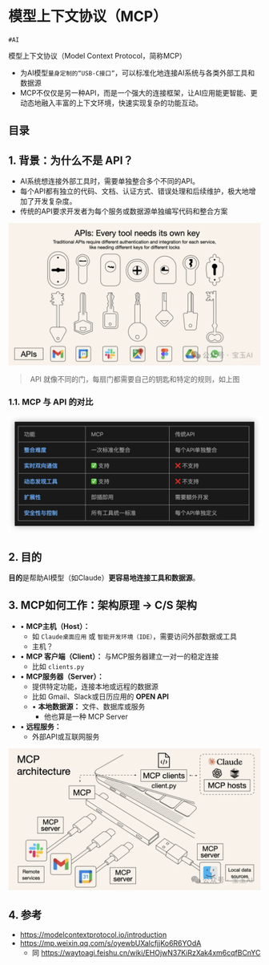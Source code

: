 
# 模型上下文协议（MCP）


`#AI` 

模型上下文协议（Model Context Protocol，简称MCP）
- 为AI模型`量身定制的“USB-C接口”`，可以标准化地连接AI系统与各类外部工具和数据源
- MCP不仅仅是另一种API，而是一个强大的连接框架，让AI应用能更智能、更动态地融入丰富的上下文环境，快速实现复杂的功能互动。


## 目录
<!-- toc -->
 ## 1. 背景：为什么不是 API？ 

- AI系统想连接外部工具时，需要单独整合多个不同的API。
- 每个API都有独立的代码、文档、认证方式、错误处理和后续维护，极大地增加了开发复杂度。
- 传统的API要求开发者为每个服务或数据源单独编写代码和整合方案

![图片&文件](./files/20250326094129695.png)

>   API 就像不同的门，每扇门都需要自己的钥匙和特定的规则，如上图

### 1.1. MCP 与 API 的对比

![图片&文件](./files/20250327062227557.png)

## 2. 目的

**目的**是帮助AI模型（如Claude）**更容易地连接工具和数据源**。

## 3. MCP如何工作：架构原理 → C/S 架构

- • **MCP主机（Host）：** 
	- 如 `Claude桌面应用` 或 `智能开发环境（IDE）`，需要访问外部数据或工具
	- 主机？
- • **MCP 客户端（Client）：** 与MCP服务器建立一对一的稳定连接
	- 比如 `clients.py`
- • **MCP服务器（Server）：** 
	- 提供特定功能，连接本地或远程的数据源
	- 比如 Gmail、Slack或日历应用的 **OPEN API**
	- • **本地数据源：** 文件、数据库或服务
		- 他也算是一种 MCP Server
- • **远程服务：** 
	- 外部API或互联网服务

![图片&文件](./files/20250327063008383.png)

## 4. 参考

- https://modelcontextprotocol.io/introduction
- https://mp.weixin.qq.com/s/oyewbUXalcfjjKo6R6YOdA
	- 同 https://waytoagi.feishu.cn/wiki/EHOjwN37KiRzXak4xm6cqfBCnYC